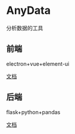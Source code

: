 # AnyData
分析数据的工具

## 前端
electron+vue+element-ui

[文档](./frontend/README.md)

## 后端
flask+python+pandas

[文档](./backend/README.md)
